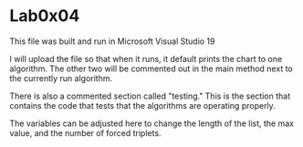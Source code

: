 # Lab0x04

This file was built and run in Microsoft Visual Studio 19

I will upload the file so that when it runs, it default prints the chart to one algorithm.  The other two will be commented out in the main method next to the currently run algorithm.

There is also a commented section called "testing." This is the section that contains the code that tests that the algorithms are operating properly.

The variables can be adjusted here to change the length of the list, the max value, and the number of forced triplets.
